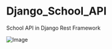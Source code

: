 # Django_School_API
School API in Django Rest Framework

![Image](https://github.com/vmpires/vmpires/blob/main/Django_School_API.jpg)
